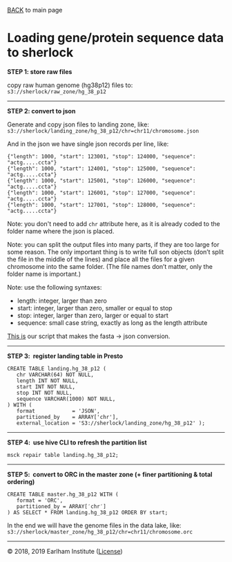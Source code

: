 [BACK](../../readme.md) to main page

# Loading gene/protein sequence data to sherlock

**STEP 1: store raw files**

copy raw human genome (hg38p12) files to: `s3://sherlock/raw_zone/hg_38_p12`

---

**STEP 2: convert to json**

Generate and copy json files to landing zone, like:
`s3://sherlock/landing_zone/hg_38_p12/chr=chr11/chromosome.json`

And in the json we have single json records per line, like:

```
{"length": 1000, "start": 123001, "stop": 124000, "sequence": "actg.....ccta"}
{"length": 1000, "start": 124001, "stop": 125000, "sequence": "actg.....ccta"}
{"length": 1000, "start": 125001, "stop": 126000, "sequence": "actg.....ccta"}
{"length": 1000, "start": 126001, "stop": 127000, "sequence": "actg.....ccta"}
{"length": 1000, "start": 127001, "stop": 128000, "sequence": "actg.....ccta"}
```
Note: you don't need to add `chr` attribute here, as it is already coded to the folder name where the json is placed.

Note: you can split the output files into many parts, if they are too large for some reason. The only important thing is to write full son objects (don’t split the file in the middle of the lines) and place all the files for a given chromosome into the same folder. (The file names don’t matter, only the folder name is important.)

Note: use the following syntaxes:
- length: integer, larger than zero
- start: integer, larger than zero, smaller or equal to stop
- stop: integer, larger than zero, larger or equal to start
- sequence: small case string, exactly as long as the length attribute 

[This is](https://github.com/NetBiol/sherlock/tree/master/loaders/hg38_human_genome) our script that makes the fasta -> json conversion.

---

**STEP 3:  register landing table in Presto  **


```
CREATE TABLE landing.hg_38_p12 (
   chr VARCHAR(64) NOT NULL,
   length INT NOT NULL,
   start INT NOT NULL,
   stop INT NOT NULL,
   sequence VARCHAR(1000) NOT NULL,
) WITH (
   format            = 'JSON',
   partitioned_by    = ARRAY['chr'],
   external_location = 'S3://sherlock/landing_zone/hg_38_p12' );
```

---

**STEP 4:  use hive CLI to refresh the partition list**  

```
msck repair table landing.hg_38_p12;
```

---

**STEP 5:  convert to ORC in the master zone (+ finer partitioning & total ordering)**

```
CREATE TABLE master.hg_38_p12 WITH (
   format = 'ORC',
   partitioned_by = ARRAY[′chr′]
) AS SELECT * FROM landing.hg_38_p12 ORDER BY start;
```

In the end we will have the genome files in the data lake, like:
`s3://sherlock/master_zone/hg_38_p12/chr=chr11/chromosome.orc`


---
© 2018, 2019 Earlham Institute ([License](../sherlock_license.md))
